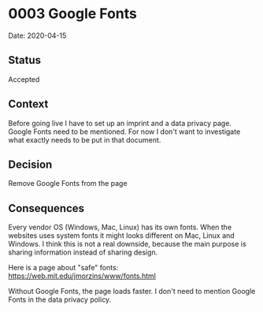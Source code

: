 # 0003 Google Fonts

Date: 2020-04-15

## Status

Accepted

## Context

Before going live I have to set up an imprint and a data privacy page.
Google Fonts need to be mentioned. For now I don't want to investigate what exactly needs to be put in that document.

## Decision

Remove Google Fonts from the page

## Consequences

Every vendor OS (Windows, Mac, Linux) has its own fonts.
When the websites uses system fonts it might looks different on Mac, Linux and Windows.
I think this is not a real downside, because the main purpose is sharing information instead of sharing design.

Here is a page about "safe" fonts: https://web.mit.edu/jmorzins/www/fonts.html

Without Google Fonts, the page loads faster.
I don't need to mention Google Fonts in the data privacy policy.

